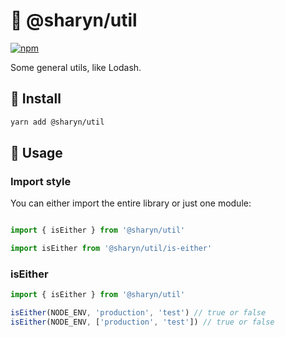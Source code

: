 # 🌹 @sharyn/util

[![npm](https://img.shields.io/npm/v/@sharyn/util.svg)](https://www.npmjs.com/package/@sharyn/util)

Some general utils, like Lodash.

## 🌹 Install

```bash
yarn add @sharyn/util
```

## 🌹 Usage

### Import style

You can either import the entire library or just one module:

```js

import { isEither } from '@sharyn/util'

import isEither from '@sharyn/util/is-either'
```

### isEither

```js
import { isEither } from '@sharyn/util'

isEither(NODE_ENV, 'production', 'test') // true or false
isEither(NODE_ENV, ['production', 'test']) // true or false
```

